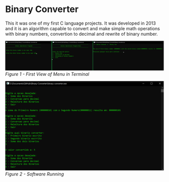 # Binary Converter

This it was one of my first C language projects. It was developed in 2013 and it is an algorithm capable to convert and make simple math operations with binary numbers, convertion to decimal and rewrite of binary number.

![First View of Menu](https://raw.githubusercontent.com/joaonetocz/Binary-Converter/main/images/img-1.png)
_Figure 1 - First View of Menu in Terminal_



![First View of Menu](https://raw.githubusercontent.com/joaonetocz/Binary-Converter/main/images/running.png)
_Figure 2 - Software Running_
